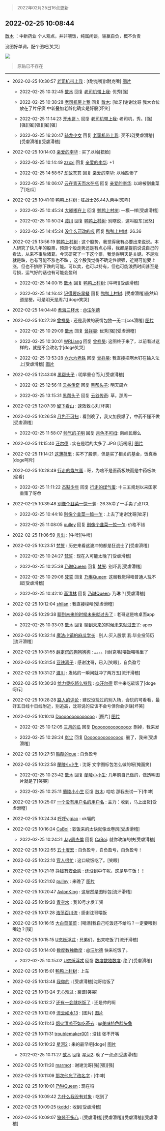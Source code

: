 > 2022年02月25日16点更新
<link rel="stylesheet" href="https://cdn.jsdelivr.net/gh/taotie6/sampleJSON@main/css/photo_show.css">
<meta name="referrer" content="no-referrer" />


 ## 2022-02-25 10:08:44 

 [㪚木](https://www.coolapk.com/feed/33806115?shareKey=NjcxN2E0ZjAyMmNhNjIxODNlYTc~) ：中新药业
个人观点，并非喂饭，纯属闲谈，输赢自负，概不负责

没图好单调，配个图吧[笑哭] 

<div class="album">
<img class="img-item" src="http://image.coolapk.com/feed/2022/0225/10/1081091_cf7fdcef_5372_3584_944@1949x3464.jpeg" />
</div>

> 原贴已不存在 

 ------- 

- 2022-02-25 10:30:57 [老司机带上我](uid=1912353) : [t耐克嘴][t耐克嘴] [图片](http://image.coolapk.com/feed/2022/0225/10/1912353_6256_5167_490@828x1792.jpg)

    - 2022-02-25 10:32:45 [㪚木](uid=1081091) 回复 [老司机带上我](uid=1912353): 优秀[强] 

    - 2022-02-25 10:38:28 [老司机带上我](uid=1912353) 回复 [㪚木](uid=1081091): [呲牙]谢谢沈哥 我大仓位放在了片仔癀  中新叠加老龄化确实是好股[坏笑] 

    - 2022-02-25 11:14:23 [开水哥丶](uid=608451) 回复 [老司机带上我](uid=1912353): 老司机，秀。[强][强][强][强][强][强] 

    - 2022-02-25 16:20:47 [骑龙少女](uid=2934362) 回复 [老司机带上我](uid=1912353): 买不起[受虐滑稽][受虐滑稽][受虐滑稽] 

- 2022-02-25 10:14:03 [亲爱的李华](uid=1323228) : 买了以岭[捂脸] 

    - 2022-02-25 10:14:49 [zzxxi](uid=5749869) 回复 [亲爱的李华](uid=1323228): +1 

    - 2022-02-25 14:58:57 [却故苍苍](uid=1007840) 回复 [亲爱的李华](uid=1323228): 以岭跌惨了 

    - 2022-02-25 16:06:07 [云在青天而水在瓶](uid=1654148) 回复 [亲爱的李华](uid=1323228): 以岭被割韭菜了[吃瓜] 

- 2022-02-25 10:41:10 [鸭鸭上村树](uid=731274) : 狂战士26.44入两手[欢呼] 

    - 2022-02-25 10:45:24 [大嘟嘟在上](uid=4316956) 回复 [鸭鸭上村树](uid=731274): 一模一样[受虐滑稽] 

    - 2022-02-25 10:50:24 [渡川](uid=1200012) 回复 [鸭鸭上村树](uid=731274): 别瞎说，这叫股东[发怒] 

    - 2022-02-25 14:45:24 [没什么可改的哎](uid=3193060) 回复 [鸭鸭上村树](uid=731274): 26.36 

- 2022-02-25 13:56:19 [鸭鸭上村树](uid=731274) : 这个股势，我觉得我有必要出来说说。本人研究了快几年的股票，预测个股走势还是有点心得，我都是提前说说自己的看法，从来不事后诸葛。今天研究了一下这个票，我觉得明天是关键。不是涨就是跌，也有可能不涨也不跌 ，这个股我觉得不确定性很强，近期可能要上涨，但也不排除下跌的可能。可以卖<!--break-->，也可以持有，但也可能浪费时间甚至是亏损，运气好的话也有可能会盈利 

    - 2022-02-25 14:00:15 [㪚木](uid=1081091) 回复 [鸭鸭上村树](uid=731274): [牛啤][受虐滑稽] 

    - 2022-02-25 14:16:42 [记得要吃早餐](uid=4374824) 回复 [鸭鸭上村树](uid=731274): [受虐滑稽]虽然知道是梗，可是明天是周六[doge笑哭] 

- 2022-02-25 14:04:40 [煮海三杯水](uid=695018) : <a class="feed-link-uname" href="/u/汪尔德">@汪尔德</a> 

- 2022-02-25 10:27:29 [曾祥昊](uid=6695078) : 还是我做的表情包独一无二[cos滑稽] [图片](http://image.coolapk.com/feed/2022/0225/10/6695078_384acf73_6049_0965_149@964x1044.jpeg)

    - 2022-02-25 10:29:09 [㪚木](uid=1081091) 回复 [曾祥昊](uid=6695078): 优秀[强][受虐滑稽] 

    - 2022-02-25 10:30:01 [WRLiang](uid=533595) 回复 [曾祥昊](uid=6695078): 这图终于来了，以前看过这样的，就是不会改名字[doge笑哭] 

    - 2022-02-25 13:53:28 [六六六老铁](uid=1165265) 回复 [曾祥昊](uid=6695078): 我直接把啊木钉在输入法上[受虐滑稽] [图片](http://image.coolapk.com/feed/2022/0225/13/1165265_139df788_8407_9769_101@1080x803.jpeg)

- 2022-02-25 12:43:08 [黑帮头子](uid=2838832) : 明早重仓而入[受虐滑稽] 

    - 2022-02-25 12:56:11 [云谷传奇](uid=1074807) 回复 [黑帮头子](uid=2838832): 明天周六 

    - 2022-02-25 13:15:31 [黑帮头子](uid=2838832) 回复 [云谷传奇](uid=1074807): 草，那周一 

- 2022-02-25 12:07:39 [留下看山](uid=1654131) : 速效救心丸[坏笑] 

- 2022-02-25 10:26:58 [月色不可扫](uid=3639201) : 看到晚了，我又加民爆了，中药不懂不做[受虐滑稽] 

    - 2022-02-25 11:58:07 [帅气的子明](uid=4345266) 回复 [月色不可扫](uid=3639201): 南岭民爆么 

- 2022-02-25 11:15:40 [汪尔德](uid=1595236) : 实在是喂的太多了.JPG [哦吼吼] [图片](http://image.coolapk.com/feed/2022/0225/11/1595236_95ffdeef_8939_3869_195@500x500.jpeg)

- 2022-02-25 11:14:21 [这薄荷里](uid=1535761) : 买不了股票，但是买了相关的基金，饭真香[doge呵斥] 

- 2022-02-25 10:28:49 [行走的煤气蛋](uid=17341284) : 哥，为啥不是医药板块而是中药板块[偷看] 

    - 2022-02-25 11:11:22 [杰黠少年](uid=925525) 回复 [行走的煤气蛋](uid=17341284): 十三五规划以来国家重策了呀😳 

- 2022-02-25 10:39:48 [别像个韭菜一惊一乍](uid=824256) : 26.35冲了一手卖了点TCL 

    - 2022-02-25 10:44:18 [别像个韭菜一惊一乍](uid=824256) : 上去了谢谢沈哥[呲牙] 

    - 2022-02-25 11:08:05 [pulley](uid=391132) 回复 [别像个韭菜一惊一乍](uid=824256): 价格不错 

- 2022-02-25 11:06:59 [言出](uid=1510922) : [牛啤][牛啤] 

- 2022-02-25 10:23:51 [梵誓](uid=852089) : 历史来看这波冲的都是狂战士了[受虐滑稽] 

    - 2022-02-25 10:24:27 [梵誓](uid=852089) : 现在入可能太晚了[受虐滑稽] 

    - 2022-02-25 10:25:38 [乃琳Queen](uid=2370903) 回复 [梵誓](uid=852089): 别吓我[受虐滑稽] 

    - 2022-02-25 10:29:06 [梵誓](uid=852089) 回复 [乃琳Queen](uid=2370903): 这局我觉得咱普通人玩不起[受虐滑稽] 

    - 2022-02-25 10:42:10 [高清林](uid=8114305) 回复 [乃琳Queen](uid=2370903): 乃琳？[受虐滑稽] 

- 2022-02-25 10:12:04 [shilan](uid=528824) : 我直接梭哈[受虐滑稽] 

- 2022-02-25 10:29:38 [聊到未来的时候未来就过去了](uid=2025343) : 老哥这是啥桌面app 

    - 2022-02-25 10:33:03 [㪚木](uid=1081091) 回复 [聊到未来的时候未来就过去了](uid=2025343): apex 

- 2022-02-25 10:32:14 [魔法小镇的麻瓜学长](uid=4623127) : 别人:买入股票
我:毕业投简历
[流汗滑稽] 

- 2022-02-25 10:31:55 [薛定谔的狗狗狗狗](uid=2327954) : 。。。。[t耐克嘴]喂饭喂嘴里了 

- 2022-02-25 10:31:54 [亚铁离子](uid=2220712) : 感谢沈哥，已入[笑眼]，自负盈亏 

- 2022-02-25 10:31:27 [渡川](uid=1200012) : 发帖的一瞬间就冲了两万五[流汗滑稽] 

- 2022-02-25 10:30:20 [给力奥吃怒么特我](uid=3878354) : <a class="feed-link-uname" href="/u/汪尔德">@汪尔德</a> 帮主来吃软饭了[doge呵斥] 

- 2022-02-25 10:28:28 [路人的评论](uid=3432886) : 建议没玩过的别入场，会玩的可看看，最好五日线十日线附近，别追高，沈哥说的应该不会亏但你会少赚[坏笑] 

- 2022-02-25 10:10:13 [Doooooooooooooo](uid=3707818) : [图片] [图片](http://image.coolapk.com/feed/2022/0225/10/3707818_5012_6479_172@828x542.jpg)

    - 2022-02-25 10:12:05 [三月的瓜](uid=3896380) 回复 [Doooooooooooooo](uid=3707818): 删掉，我来发 

    - 2022-02-25 10:28:24 [岚尘](uid=1308250) 回复 [Doooooooooooooo](uid=3707818): 删了，我来[受虐滑稽] 

- 2022-02-25 10:27:51 [酷酷的cue](uid=2882563) : 自负盈亏 

- 2022-02-25 10:22:58 [蘭陵小小生](uid=1030167) : 沈哥 文字图标包怎么做的呀[掩面笑] 

    - 2022-02-25 10:23:42 [㪚木](uid=1081091) 回复 [蘭陵小小生](uid=1030167): 几年前自己做的，做透明图片就是了[笑哭] 

    - 2022-02-25 10:25:11 [蘭陵小小生](uid=1030167) 回复 [㪚木](uid=1081091): 哈哈 那我去试一下[牛啤] 

- 2022-02-25 10:25:07 [一个没有用户名的用户名](uid=1314924) : 主力：收到，马上出货[受虐滑稽] 

- 2022-02-25 10:24:34 [呼呼yigiao](uid=3884903) : ok噶的 

- 2022-02-25 10:16:24 [CaBoi](uid=3746166) : 软饭来的太快就像龙卷风[受虐滑稽] 

    - 2022-02-25 10:24:21 [Jay周杰倫](uid=1010273) 回复 [CaBoi](uid=3746166): 就你改编的快[受虐滑稽] 

- 2022-02-25 10:22:55 [五十度宏](uid=2865519) : 自负盈亏，自负盈亏，自负盈亏！ 

- 2022-02-25 10:22:10 [官人很忙](uid=962830) : 这口软饭吃了。[笑眼] 

- 2022-02-25 10:21:19 [挣钱有安全感](uid=1355663) : 还没到中午呢，这是早午饭！！ 

- 2022-02-25 10:21:02 [pulley](uid=391132) : 来晚了 [图片](http://image.coolapk.com/feed/2022/0223/23/391132_5148e162_1241_9915_530@1140x746.jpeg)

- 2022-02-25 10:20:47 [AvlonKing](uid=964891) : 这居然是图标包[流汗滑稽] 

- 2022-02-25 10:19:20 [青空水](uid=2178733) : 我10号才发工资 

- 2022-02-25 10:17:28 [浩荡百川流](uid=1703680) : 感谢沈哥喂饭 

- 2022-02-25 10:16:15 [大白菜菜菜](uid=2081020) : [喝酒]我自己吃饭还不给吗？一定要喂到嘴边？[噗] 

- 2022-02-25 10:15:15 [U恣烁浮忒](uid=1292172) : 兄弟们，出来吃饭了[流汗滑稽] 

- 2022-02-25 10:14:00 [数度数独数度](uid=1649918) : <a class="feed-link-uname" href="/u/汪尔德">@汪尔德</a> 快来吃饭了。 

    - 2022-02-25 10:15:02 [U恣烁浮忒](uid=1292172) 回复 [数度数独数度](uid=1649918): 绝了[受虐滑稽] 

- 2022-02-25 10:15:01 [鸭鸭上村树](uid=731274) : 上车 

- 2022-02-25 10:13:48 [我你的](uid=3530668) : [受虐滑稽]沈哥给饭了 

- 2022-02-25 10:13:24 [无心难过](uid=3681127) : 离谱[笑哭] 

- 2022-02-25 10:12:27 [还有一会就吃饭了](uid=2045693) : 还是帅的啊 

- 2022-02-25 10:12:09 [流云如水13](uid=3415673) : [图片] [图片](http://image.coolapk.com/feed/2022/0225/10/3415673_37e00cce_5128_8472_149@828x542.jpeg)

- 2022-02-25 10:11:43 [烟火清凉不如吃茶去](uid=4279524) : <a class="feed-link-uname" href="/u/美味特色胖头鱼">@美味特色胖头鱼</a> 

- 2022-02-25 10:11:31 [troublemaker001](uid=1558211) : 没钱 张不开嘴 

- 2022-02-25 10:10:22 [星河2](uid=2127635) : 来的最早吧[doge] [图片](http://image.coolapk.com/feed/2022/0225/10/2127635_86da0774_5022_367_412@828x542.jpeg)

    - 2022-02-25 10:11:27 [㪚木](uid=1081091) 回复 [星河2](uid=2127635): 晚了一点点[受虐滑稽] 

- 2022-02-25 10:11:20 [marmot](uid=814204) : 谢谢沈哥[强][强][强] 

- 2022-02-25 10:11:09 [那次他忘了改名字](uid=2091195) : [牛啤] 

- 2022-02-25 10:10:01 [乃琳Queen](uid=2370903) : 现在吗 

- 2022-02-25 10:09:42 [为什么我没有对象](uid=2236988) : 吃到了 

- 2022-02-25 10:09:25 [tkddd](uid=2993456) : 收到[受虐滑稽] 

- 2022-02-25 10:09:07 [獠酱不多心](uid=2675499) : [受虐滑稽][受虐滑稽][受虐滑稽][受虐滑稽] 

